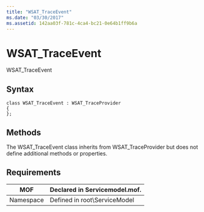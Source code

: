 ```yaml
---
title: "WSAT_TraceEvent"
ms.date: "03/30/2017"
ms.assetid: 142aa03f-781c-4ca4-bc21-0e64b1ff9b6a
---
```

# WSAT_TraceEvent
WSAT_TraceEvent  
  
## Syntax  
  
```  
class WSAT_TraceEvent : WSAT_TraceProvider  
{  
};  
```  
  
## Methods  
 The WSAT_TraceEvent class inherits from WSAT_TraceProvider but does not define additional methods or properties.  
  
## Requirements  
  
|MOF|Declared in Servicemodel.mof.|  
|---------|-----------------------------------|  
|Namespace|Defined in root\ServiceModel|
